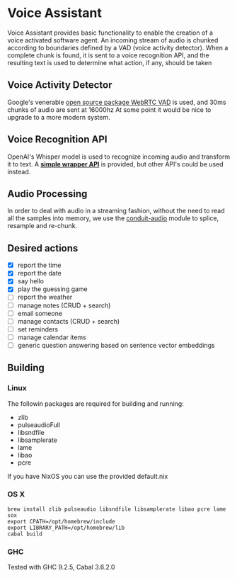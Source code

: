 # Voice Assistant
Voice Assistant provides basic functionality to enable the creation of a voice activated software agent.
An incoming stream of audio is chunked according to boundaries defined by a VAD (voice activity detector).
When a complete chunk is found, it is sent to a voice recognition API, and the resulting text is used to determine
what action, if any, should be taken

## Voice Activity Detector
Google's venerable [open source package WebRTC VAD](https://hackage.haskell.org/package/webrtc-vad) is used, and 30ms chunks of audio are sent at 16000hz
At some point it would be nice to upgrade to a more modern system.

## Voice Recognition API

OpenAI's Whisper model is used to recognize incoming audio and transform it to text.
A [**simple wrapper API**](https://gitlab.com/ludflu/whisper-asr) is provided, but other API's could be used instead.

## Audio Processing

In order to deal with audio in a streaming fashion, without the need to read all the samples into memory,
we use the [conduit-audio](https://hackage.haskell.org/package/conduit-audio) module to splice, resample and re-chunk.

## Desired actions

- [x] report the time
- [x] report the date
- [x] say hello
- [x] play the guessing game
- [ ] report the weather
- [ ] manage notes (CRUD + search)
- [ ] email someone
- [ ] manage contacts (CRUD + search)
- [ ] set reminders
- [ ] manage calendar items
- [ ] generic question answering based on sentence vector embeddings

## Building

### Linux

The followin packages are required for building and running:

 - zlib
 - pulseaudioFull
 - libsndfile
 - libsamplerate
 - lame
 - libao
 - pcre

If you have NixOS you can use the provided default.nix

### OS X

```
brew install zlib pulseaudio libsndfile libsamplerate libao pcre lame sox
export CPATH=/opt/homebrew/include
export LIBRARY_PATH=/opt/homebrew/lib
cabal build
```

### GHC

Tested with GHC 9.2.5, Cabal 3.6.2.0

